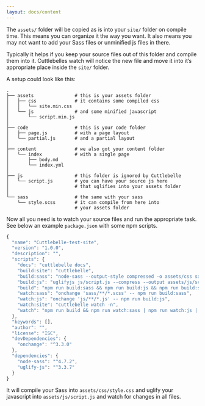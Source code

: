 ```yaml
---
layout: docs/content
---
```


The `assets/` folder will be copied as is into your `site/` folder on compile time. This means you can organize it the way you want. It also means you may not
want to add your Sass files or unminified js files in there.

Typically it helps if you keep your source files out of this folder and compile them into it. Cuttlebelles watch will notice the new file and move it into it’s
appropriate place inside the `site/` folder.

A setup could look like this:

```shell
.
├── assets               # this is your assets folder
│   ├── css              # it contains some compiled css
│   │   └── site.min.css
│   └── js               # and some minified javascript
│       └── script.min.js
│
├── code                 # this is your code folder
│   ├── page.js          # with a page layout
│   └── partial.js       # and a partial layout
│
├── content              # we also got your content folder
│   └── index            # with a single page
│       ├── body.md
│       └── index.yml
│
├── js                   # this folder is ignored by Cuttlebelle
│   └── script.js        # you can have your source js here
│                        # that uglifies into your assets folder
│
└── sass                 # the same with your sass
    └── style.scss       # it can compile from here into
                         # your assets folder
```

Now all you need is to watch your source files and run the appropriate task.
See below an example `package.json` with some npm scripts.

```js
{
  "name": "Cuttlebelle-test-site",
  "version": "1.0.0",
  "description": "",
  "scripts": {
    "docs": "cuttlebelle docs",
    "build:site": "cuttlebelle",
    "build:sass": "node-sass --output-style compressed -o assets/css sass/style.scss",
    "build:js": "uglifyjs js/script.js --compress --output assets/js/script.js",
    "build": "npm run build:sass && npm run build:js && npm run build:site",
    "watch:sass": "onchange 'sass/**/*.scss' -- npm run build:sass",
    "watch:js": "onchange 'js/**/*.js' -- npm run build:js",
    "watch:site": "cuttlebelle watch -n",
    "watch": "npm run build && npm run watch:sass | npm run watch:js | npm run watch:site"
  },
  "keywords": [],
  "author": "",
  "license": "ISC",
  "devDependencies": {
    "onchange": "^3.3.0"
  },
  "dependencies": {
    "node-sass": "^4.7.2",
    "uglify-js": "^3.3.7"
  }
}
```

It will compile your Sass into `assets/css/style.css` and uglify your javascript into `assets/js/script.js` and watch for changes in all files.

